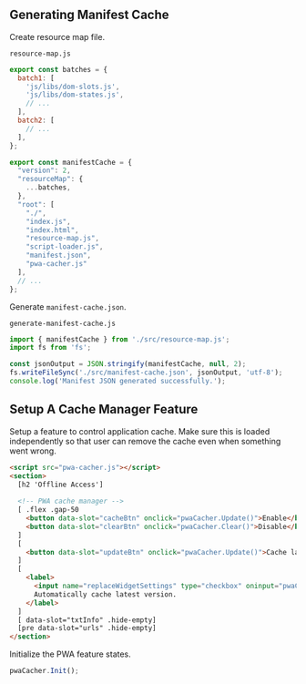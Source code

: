 ## Generating Manifest Cache

Create resource map file.

`resource-map.js`
```js
export const batches = {
  batch1: [
    'js/libs/dom-slots.js',
    'js/libs/dom-states.js',
    // ...
  ],
  batch2: [
    // ...
  ],
};

export const manifestCache = {
  "version": 2,
  "resourceMap": {
    ...batches,
  },
  "root": [
    "./",
    "index.js",
    "index.html",
    "resource-map.js",
    "script-loader.js",
    "manifest.json",
    "pwa-cacher.js"
  ],
  // ...
};
```

Generate `manifest-cache.json`.

`generate-manifest-cache.js`
```js
import { manifestCache } from './src/resource-map.js';
import fs from 'fs';

const jsonOutput = JSON.stringify(manifestCache, null, 2);
fs.writeFileSync('./src/manifest-cache.json', jsonOutput, 'utf-8');
console.log('Manifest JSON generated successfully.');
```

## Setup A Cache Manager Feature

Setup a feature to control application cache. Make sure this is loaded independently so that user can remove the cache even when something went wrong.

```html
<script src="pwa-cacher.js"></script>
<section>
  [h2 'Offline Access']
  
  <!-- PWA cache manager -->
  [ .flex .gap-50
    <button data-slot="cacheBtn" onclick="pwaCacher.Update()">Enable</button>
    <button data-slot="clearBtn" onclick="pwaCacher.Clear()">Disable</button>
  ]
  [
    <button data-slot="updateBtn" onclick="pwaCacher.Update()">Cache latest version</button>
  ]
  [
    <label>
      <input name="replaceWidgetSettings" type="checkbox" oninput="pwaCacher.SetAutoCache(this.checked)" data-slot="cacheOpt"/>
      Automatically cache latest version.
    </label>
  ]
  [ data-slot="txtInfo" .hide-empty]
  [pre data-slot="urls" .hide-empty]
</section>
```

Initialize the PWA feature states.

```js
pwaCacher.Init();
```
